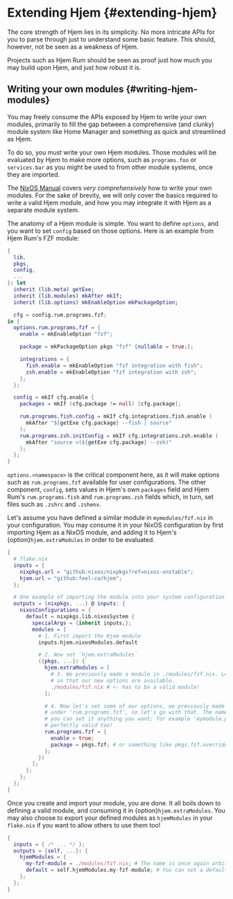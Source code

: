 # Extending Hjem {#extending-hjem}

The core strength of Hjem lies in its simplicity. No more intricate APIs for you
to parse through just to understand some basic feature. This should, however,
not be seen as a weakness of Hjem.

Projects such as Hjem Rum should be seen as proof just how much you may build
upon Hjem, and just how robust it is.

## Writing your own modules {#writing-hjem-modules}

You may freely consume the APIs exposed by Hjem to write your own modules,
primarily to fill the gap between a comprehensive (and clunky) module system
like Home Manager and something as quick and streamlined as Hjem.

To do so, you must write your own Hjem modules. Those modules will be evaluated
by Hjem to make more options, such as `programs.foo` or `services.bar` as you
might be used to from other module systems, once they are imported.

[NixOS Manual]: https://nixos.org/manual/nixos/stable/#sec-writing-modules
[Hjem Rum's FZF module]: https://github.com/snugnug/hjem-rum/blob/0f6b280c6c6073258da1a093d9aeae9368daedce/modules/collection/programs/fzf.nix

The [NixOS Manual] covers _very comprehensively_ how to write your own modules.
For the sake of brevity, we will only cover the basics required to write a valid
Hjem module, and how you may integrate it with Hjem as a separate module system.

The anatomy of a Hjem module is simple. You want to define `options`, and you
want to set `config` based on those options. Here is an example from Hjem Rum's
FZF module:

```nix
{
  lib,
  pkgs,
  config,
  ...
}: let
  inherit (lib.meta) getExe;
  inherit (lib.modules) mkAfter mkIf;
  inherit (lib.options) mkEnableOption mkPackageOption;

  cfg = config.rum.programs.fzf;
in {
  options.rum.programs.fzf = {
    enable = mkEnableOption "fzf";

    package = mkPackageOption pkgs "fzf" {nullable = true;};

    integrations = {
      fish.enable = mkEnableOption "fzf integration with fish";
      zsh.enable = mkEnableOption "fzf integration with zsh";
    };
  };

  config = mkIf cfg.enable {
    packages = mkIf (cfg.package != null) [cfg.package];

    rum.programs.fish.config = mkIf cfg.integrations.fish.enable (
      mkAfter "${getExe cfg.package} --fish | source"
    );
    rum.programs.zsh.initConfig = mkIf cfg.integrations.zsh.enable (
      mkAfter "source <(${getExe cfg.package} --zsh)"
    );
  };
}
```

`options.<namespace>` is the critical component here, as it will make options
such as `rum.programs.fzf` available for user configurations. The other
component, `config`, sets values in Hjem's own `packages` field and Hjem Rum's
`rum.programs.fish` and `rum.programs.zsh` fields which, in turn, set files such
as `.zshrc` and `.zshenv`.

Let's assume you have defined a similar module in `mymodules/fzf.nix` in your
configuration. You may consume it in your NixOS configuration by first importing
Hjem as a NixOS module, and adding it to Hjem's {option}`hjem.extraModules` in
order to be evaluated.

```nix
{
  # flake.nix
  inputs = {
    nixpkgs.url = "github:nixos/nixpkgs?ref=nixos-unstable";
    hjem.url = "github:feel-co/hjem";
  };

  # One example of importing the module into your system configuration
  outputs = {nixpkgs, ...} @ inputs: {
    nixosConfigurations = {
      default = nixpkgs.lib.nixosSystem {
        specialArgs = {inherit inputs;};
        modules = [
          # 1. First import the Hjem module
          inputs.hjem.nixosModules.default

          # 2. Now set `hjem.extraModules`
          ({pkgs, ...}: {
            hjem.extraModules = [
              # 3. We previously made a module in ./modules/fzf.nix. Let's import it
              # so that our new options are available.
              ./modules/fzf.nix # <- has to be a valid module!
            ];

            # 4. Now let's set some of our options, we previously made them available
            # under 'rum.programs.fzf', so let's go with that. The name is arbitrary, and
            # you can set it anything you want; for example 'mymodule.programs.fzf-yay' is
            # perfectly valid too!
            rum.programs.fzf = {
              enable = true;
              package = pkgs.fzf; # or something like pkgs.fzf.override { ... }
            };
          })
        ];
      };
    };
  };
}
```

Once you create and import your module, you are done. It all boils down to
defining a valid module, and consuming it in {option}`hjem.extraModules`. You
may also choose to export your defined modules as `hjemModules` in your
`flake.nix` if you want to allow others to use them too!

```nix
{
  inputs = { /* ... */ };
  outputs = {self, ...}: {
    hjemModules = {
      my-fzf-module = ./modules/fzf.nix; # The name is once again arbitrary.
      default = self.hjemModules.my-fzf-module; # You can set a default.
    };
  };
}
```
